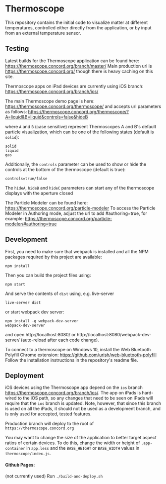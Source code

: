 # Thermoscope
This repository contains the initial code to visualize matter at different temperatures, controlled either directly from the application, or by input from an external temperature sensor.

## Testing
Latest builds for the Thermoscope application can be found here: https://thermoscope.concord.org/branch/master/
Main production url is https://thermoscope.concord.org/ though there is heavy caching on this site.

Thermoscope apps on iPad devices are currently using iOS branch:
https://thermoscope.concord.org/branch/ios/

The main Thermoscope demo page is here: https://thermoscope.concord.org/thermoscope/ and accepts url parameters as follows:
https://thermoscope.concord.org/thermoscope/?A=liquid&B=liquid&controls=false&hideB

where `A` and `B` (case sensitive) represent Thermoscopes A and B's default particle visualization, which can be one of the following states (default is `solid`):
   ```
   solid
   liquid
   gas
   ```

Additionally, the `controls` parameter can be used to show or hide the controls at the bottom of the thermoscope (default is true):
   ```
   controls=true/false
   ```

The `hideA`, `hideB` and `hideC` parameters can start any of the thermoscope displays with the aperture closed


The Particle Modeler can be found here: https://thermoscope.concord.org/particle-modeler
To access the Particle Modeler in Authoring mode, adjust the url to add #authoring=true, for example: https://thermoscope.concord.org/particle-modeler/#authoring=true

## Development

First, you need to make sure that webpack is installed and all the NPM packages required by this project are available:

```
npm install
```
Then you can build the project files using:
```
npm start
```
And serve the contents of `dist` using, e.g. live-server
```
live-server dist
```
or start webpack dev server:
```
npm install -g webpack-dev-server
webpack-dev-server
```
and open http://localhost:8080/ or http://localhost:8080/webpack-dev-server/ (auto-reload after each code change).

To connect to a thermoscope on Windows 10, install the Web Bluetooth Polyfill Chrome extension:
https://github.com/urish/web-bluetooth-polyfill
Follow the installation instructions in the repository's readme file.

## Deployment

iOS devices using the Thermoscope app depend on the `ios` branch https://thermoscope.concord.org/branch/ios/. The app on iPads is hard-wired to the iOS path, so any changes that need to be seen on iPads will require that the `ios` branch is updated. Note, however, that since this branch is used on all the iPads, it should not be used as a development branch, and is only used for accepted, tested features.

Production branch will deploy to the root of `https://thermoscope.concord.org`

You may want to change the size of the application to better target aspect ratios of certain devices. To do this, change the width or height of `.app-container` in `app.less` and the `BASE_HEIGHT` or `BASE_WIDTH` values in `thermoscope/index.js`.

#### Github Pages:
(not currently used)
Run `./build-and-deploy.sh`
